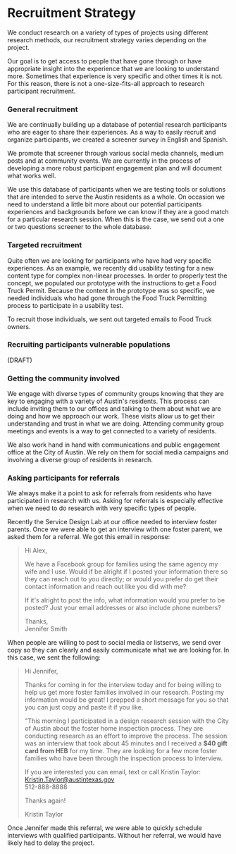# Recruitment Strategy

We conduct research on a variety of types of projects using different research methods, our recruitment strategy varies depending on the project. 

Our goal is to get access to people that have gone through or have appropriate insight into the experience that we are looking to understand more. Sometimes that experience is very specific and other times it is not. For this reason, there is not a one-size-fits-all approach to research participant recruitment.

### General recruitment

We are continually building up a database of potential research participants who are eager to share their experiences. As a way to easily recruit and organize participants, we created a screener survey in English and Spanish.

We promote that screener through various social media channels, medium posts and at community events. We are currently in the process of developing a more robust participant engagement plan and will document what works well.

We use this database of participants when we are testing tools or solutions that are intended to serve the Austin residents as a whole. On occasion we need to understand a little bit more about our potential participants experiences and backgrounds before we can know if they are a good match for a particular research session. When this is the case, we send out a one or two questions screener to the whole database.

### Targeted recruitment

Quite often we are looking for participants who have had very specific experiences. As an example, we recently did usability testing for a new content type for complex non-linear processes. In order to properly test the concept, we populated our prototype with the instructions to get a Food Truck Permit. Because the content in the prototype was so specific, we needed individuals who had gone through the Food Truck Permitting process to participate in a usability test. 

To recruit those individuals, we sent out targeted emails to Food Truck owners.

### Recruiting participants vulnerable populations

\(DRAFT\)

### Getting the community involved

We engage with diverse types of community groups knowing that they are key to engaging with a variety of Austin's residents. This process can include inviting them to our offices and talking to them about what we are doing and how we approach our work. These visits allow us to get their understanding and trust in what we are doing. Attending community group meetings and events is a way to get connected to a variety of residents. 

We also work hand in hand with communications and public engagement office at the City of Austin. We rely on them for social media campaigns and involving a diverse group of residents in research.

### **Asking participants for referrals**

We always make it a point to ask for referrals from residents who have participated in research with us. Asking for referrals is especially effective when we need to do research with very specific types of people. 

Recently the Service Design Lab at our office needed to interview foster parents. Once we were able to get an interview with one foster parent, we asked them for a referral. We got this email in response:

> Hi Alex,  
>    
> We have a Facebook group for families using the same agency my wife and I use. Would if be alright if I posted your information there so they can reach out to you directly; or would you prefer do get their contact information and reach out like you did with me?
>
> If it's alright to post the info, what information would you prefer to be posted? Just your email addresses or also include phone numbers?  
>   
> Thanks,  
> Jennifer Smith

When people are willing to post to social media or listservs, we send over copy so they can clearly and easily communicate what we are looking for. In this case, we sent the following:

> Hi Jennifer,
>
> Thanks for coming in for the interview today and for being willing to help us get more foster families involved in our research. Posting my information would be great! I prepped a short message for you so that you can just copy and paste it if you like.
>
> "This morning I participated in a design research session with the City of Austin about the foster home inspection process. They are conducting research as an effort to improve the process. The session was an interview that took about 45 minutes and I received a **$40 gift card from HEB** for my time. They are looking for a few more foster families who have been through the inspection process to interview.
>
> If you are interested you can email, text or call Kristin Taylor: Kristin.Taylor@austintexas.gov  
> 512-888-8888
>
> Thanks again!
>
> Kristin Taylor

Once Jennifer made this referral, we were able to quickly schedule interviews with qualified participants. Without her referral, we would have likely had to delay the project.  


